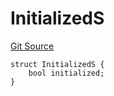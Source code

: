 # InitializedS
[Git Source](https://github.com/thrackle-io/rules-engine/blob/0add9b8cd140006448dad92dd54fc23fca23f012/src/client/token/handler/diamond/RuleStorage.sol)


```solidity
struct InitializedS {
    bool initialized;
}
```

